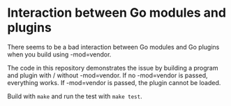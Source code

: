 Interaction between Go modules and plugins
==========================================

There seems to be a bad interaction between Go modules and Go plugins when you build using -mod=vendor.

The code in this repository demonstrates the issue by building a program and plugin with / without
-mod=vendor. If no -mod=vendor is passed, everything works. If -mod=vendor is passed, the plugin
cannot be loaded.

Build with `make` and run the test with `make test`.
